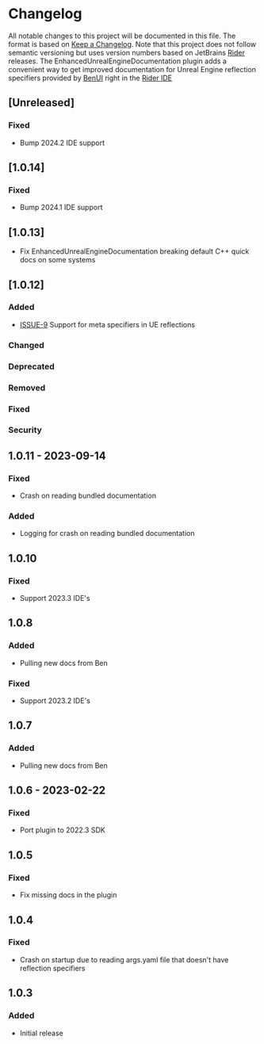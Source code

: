 # Changelog

All notable changes to this project will be documented in this file.
The format is based on [Keep a Changelog](https://keepachangelog.com/en/1.0.0). Note that this project does not follow
semantic versioning but uses version numbers based on JetBrains [Rider](https://www.jetbrains.com/rider/) releases.
The EnhancedUnrealEngineDocumentation plugin adds a convenient way to get improved documentation for Unreal Engine reflection specifiers provided by [BenUI](https://twitter.com/_benui) right in the [Rider IDE](https://www.jetbrains.com/rider/)

## [Unreleased]

### Fixed

- Bump 2024.2 IDE support

## [1.0.14]

### Fixed

- Bump 2024.1 IDE support

## [1.0.13]

- Fix EnhancedUnrealEngineDocumentation breaking default C++ quick docs on some systems

## [1.0.12]

### Added

- [ISSUE-9](https://github.com/JetBrains/EnhancedUnrealEngineDocumentation/issues/9) Support for meta specifiers in UE reflections

### Changed

### Deprecated

### Removed

### Fixed

### Security

## 1.0.11 - 2023-09-14

### Fixed

- Crash on reading bundled documentation

### Added

- Logging for crash on reading bundled documentation

## 1.0.10

### Fixed

- Support 2023.3 IDE's

## 1.0.8

### Added

- Pulling new docs from Ben

### Fixed

- Support 2023.2 IDE's

## 1.0.7

### Added

- Pulling new docs from Ben

## 1.0.6 - 2023-02-22

### Fixed

- Port plugin to 2022.3 SDK

## 1.0.5

### Fixed

- Fix missing docs in the plugin

## 1.0.4

### Fixed

- Crash on startup due to reading args.yaml file that doesn't have reflection specifiers

## 1.0.3

### Added

- Initial release
